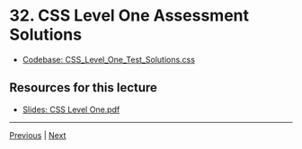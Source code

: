 # 32. CSS Level One Assessment Solutions

-   [Codebase: CSS_Level_One_Test_Solutions.css](../../codebase/python-django/CSS_Level_One/CSS_Level_One_Test_Solutions.css)

##  Resources for this lecture


-   [Slides: CSS Level One.pdf](https://python-ds.s3.us-west-1.amazonaws.com/Python-and-Django-Full-Stack-Web-Developer-Bootcamp/Resources/CSS+Level+One.pdf)


---

[Previous](./31_CSS-Level-One-Assessment.md) | [Next](./33_CSS-Level-Two-Introduction.md)